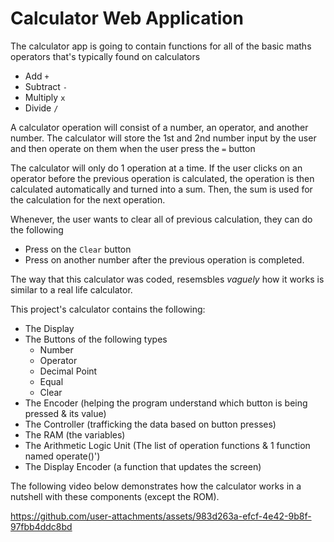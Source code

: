 # Calculator Web Application

The calculator app is going to contain functions for all of the basic maths operators that's typically found on calculators
- Add `+`
- Subtract `-`
- Multiply `x`
- Divide `/`

A calculator operation will consist of a number, an operator, and another number.
The calculator will store the 1st and 2nd number input by the user and then operate on them 
when the user press the `=` button

The calculator will only do 1 operation at a time. 
If the user clicks on an operator before the previous operation is calculated, 
the operation is then calculated automatically and turned into a sum. 
Then, the sum is used for the calculation for the next operation.

Whenever, the user wants to clear all of previous calculation, they can do the following
- Press on the `Clear` button
- Press on another number after the previous operation is completed.


The way that this calculator was coded, resemsbles *vaguely* how it works is similar to a real life calculator.

This project's calculator contains the following:
- The Display
- The Buttons of the following types
	- Number
	- Operator
    - Decimal Point
	- Equal
	- Clear
- The Encoder (helping the program understand which button is being pressed & its value)
- The Controller (trafficking the data based on button presses)
- The RAM (the variables)
- The Arithmetic Logic Unit (The list of operation functions & 1 function named operate()')
- The Display Encoder (a function that updates the screen)

The following video below demonstrates how the calculator works in a nutshell with these components (except the ROM).

https://github.com/user-attachments/assets/983d263a-efcf-4e42-9b8f-97fbb4ddc8bd

